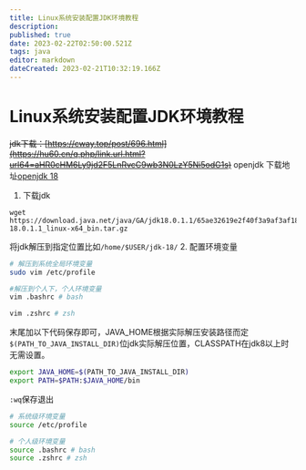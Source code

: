 ```yaml
---
title: Linux系统安装配置JDK环境教程
description: 
published: true
date: 2023-02-22T02:50:00.521Z
tags: java
editor: markdown
dateCreated: 2023-02-21T10:32:19.166Z
---
```


# Linux系统安装配置JDK环境教程
~~jdk下载：[https://cway.top/post/696.html](https://hu60.cn/q.php/link.url.html?url64=aHR0cHM6Ly9jd2F5LnRvcC9wb3N0LzY5Ni5odG1s)~~
openjdk 下载地址[openjdk 18](https://jdk.java.net/18/)

1. 下载jdk
```
wget https://download.java.net/java/GA/jdk18.0.1.1/65ae32619e2f40f3a9af3af1851d6e19/2/GPL/openjdk-18.0.1.1_linux-x64_bin.tar.gz
```
将jdk解压到指定位置比如`/home/$USER/jdk-18/`
2. 配置环境变量

```bash
# 解压到系统全局环境变量
sudo vim /etc/profile

#解压到个人下，个人环境变量
vim .bashrc # bash

vim .zshrc # zsh
```

末尾加以下代码保存即可，JAVA_HOME根据实际解压安装路径而定`$(PATH_TO_JAVA_INSTALL_DIR)`位jdk实际解压位置，CLASSPATH在jdk8以上时无需设置。

```bash
export JAVA_HOME=$(PATH_TO_JAVA_INSTALL_DIR)
export PATH=$PATH:$JAVA_HOME/bin
```

`:wq`保存退出

```bash
# 系统级环境变量
source /etc/profile

# 个人级环境变量
source .bashrc # bash
source .zshrc # zsh
```

